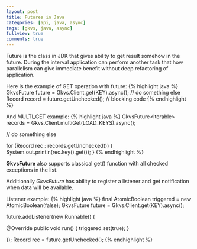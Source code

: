 ```yaml
---
layout: post
title: Futures in Java
categories: [api, java, async]
tags: [gkvs, java, async]
fullview: true
comments: true
---
```


Future is the class in JDK that gives ability to get result somehow in the future. 
During the interval application can perform another task that how parallelism can give immediate benefit without deep refactoring of application.

Here is the example of GET operation with future:
{% highlight java %}
GkvsFuture<Record> future = Gkvs.Client.get(KEY).async();
// do something else
Record record = future.getUnchecked(); // blocking code 
{% endhighlight %}

And MULTI_GET example:
{% highlight java %}
GkvsFuture<Iterable<Record>> records = Gkvs.Client.multiGet(LOAD_KEYS).async();

// do something else

for (Record rec : records.getUnchecked()) {
  System.out.println(rec.key().get());
}
{% endhighlight %}

**GkvsFuture** also supports classical get() function with all checked exceptions in the list.

Additionally *GkvsFuture* has ability to register a listener and get notification when data will be available.

Listener example:
{% highlight java %}
final AtomicBoolean triggered = new AtomicBoolean(false);
GkvsFuture<Record> future = Gkvs.Client.get(KEY).async();

future.addListener(new Runnable() {

  @Override
  public void run() {
    triggered.set(true);
  }
			
});
Record rec = future.getUnchecked();
{% endhighlight %}
